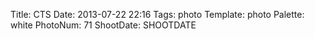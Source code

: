 Title: CTS
Date: 2013-07-22 22:16
Tags: photo
Template: photo
Palette: white
PhotoNum: 71
ShootDate: SHOOTDATE
